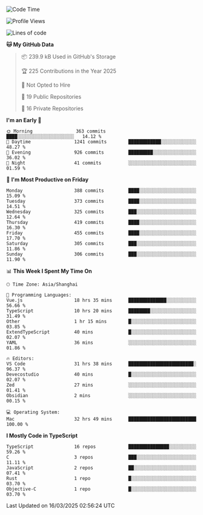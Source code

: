 <!--START_SECTION:waka-->
![Code Time](http://img.shields.io/badge/Code%20Time-3%2C237%20hrs%206%20mins-blue)

![Profile Views](http://img.shields.io/badge/Profile%20Views-81-blue)

![Lines of code](https://img.shields.io/badge/From%20Hello%20World%20I%27ve%20Written-2.9%20million%20lines%20of%20code-blue)

**🐱 My GitHub Data** 

> 📦 239.9 kB Used in GitHub's Storage 
 > 
> 🏆 225 Contributions in the Year 2025
 > 
> 🚫 Not Opted to Hire
 > 
> 📜 19 Public Repositories 
 > 
> 🔑 16 Private Repositories 
 > 
**I'm an Early 🐤** 

```text
🌞 Morning                363 commits         ████░░░░░░░░░░░░░░░░░░░░░   14.12 % 
🌆 Daytime                1241 commits        ████████████░░░░░░░░░░░░░   48.27 % 
🌃 Evening                926 commits         █████████░░░░░░░░░░░░░░░░   36.02 % 
🌙 Night                  41 commits          ░░░░░░░░░░░░░░░░░░░░░░░░░   01.59 % 
```
📅 **I'm Most Productive on Friday** 

```text
Monday                   388 commits         ████░░░░░░░░░░░░░░░░░░░░░   15.09 % 
Tuesday                  373 commits         ████░░░░░░░░░░░░░░░░░░░░░   14.51 % 
Wednesday                325 commits         ███░░░░░░░░░░░░░░░░░░░░░░   12.64 % 
Thursday                 419 commits         ████░░░░░░░░░░░░░░░░░░░░░   16.30 % 
Friday                   455 commits         ████░░░░░░░░░░░░░░░░░░░░░   17.70 % 
Saturday                 305 commits         ███░░░░░░░░░░░░░░░░░░░░░░   11.86 % 
Sunday                   306 commits         ███░░░░░░░░░░░░░░░░░░░░░░   11.90 % 
```


📊 **This Week I Spent My Time On** 

```text
🕑︎ Time Zone: Asia/Shanghai

💬 Programming Languages: 
Vue.js                   18 hrs 35 mins      ██████████████░░░░░░░░░░░   56.66 % 
TypeScript               10 hrs 20 mins      ████████░░░░░░░░░░░░░░░░░   31.49 % 
Other                    1 hr 15 mins        █░░░░░░░░░░░░░░░░░░░░░░░░   03.85 % 
ExtendTypeScript         40 mins             █░░░░░░░░░░░░░░░░░░░░░░░░   02.07 % 
YAML                     36 mins             ░░░░░░░░░░░░░░░░░░░░░░░░░   01.86 % 

🔥 Editors: 
VS Code                  31 hrs 38 mins      ████████████████████████░   96.37 % 
Devecostudio             40 mins             █░░░░░░░░░░░░░░░░░░░░░░░░   02.07 % 
Zed                      27 mins             ░░░░░░░░░░░░░░░░░░░░░░░░░   01.41 % 
Obsidian                 2 mins              ░░░░░░░░░░░░░░░░░░░░░░░░░   00.15 % 

💻 Operating System: 
Mac                      32 hrs 49 mins      █████████████████████████   100.00 % 
```

**I Mostly Code in TypeScript** 

```text
TypeScript               16 repos            ███████████████░░░░░░░░░░   59.26 % 
C                        3 repos             ███░░░░░░░░░░░░░░░░░░░░░░   11.11 % 
JavaScript               2 repos             ██░░░░░░░░░░░░░░░░░░░░░░░   07.41 % 
Rust                     1 repo              █░░░░░░░░░░░░░░░░░░░░░░░░   03.70 % 
Objective-C              1 repo              █░░░░░░░░░░░░░░░░░░░░░░░░   03.70 % 
```




 Last Updated on 16/03/2025 02:56:24 UTC
<!--END_SECTION:waka-->